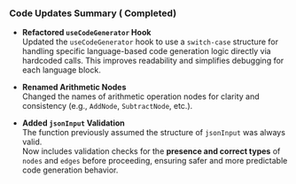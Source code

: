 ### Code Updates Summary ( Completed)

- **Refactored `useCodeGenerator` Hook**  
  Updated the `useCodeGenerator` hook to use a `switch-case` structure for handling specific language-based code generation logic directly via hardcoded calls. This improves readability and simplifies debugging for each language block.

- **Renamed Arithmetic Nodes**  
  Changed the names of arithmetic operation nodes for clarity and consistency (e.g., `AddNode`, `SubtractNode`, etc.).

- **Added `jsonInput` Validation**  
  The function previously assumed the structure of `jsonInput` was always valid.  
  Now includes validation checks for the **presence and correct types** of `nodes` and `edges` before proceeding, ensuring safer and more predictable code generation behavior.




